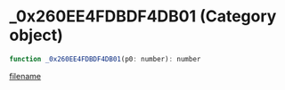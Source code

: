# _0x260EE4FDBDF4DB01 (Category object)

```js
function _0x260EE4FDBDF4DB01(p0: number): number
```

[filename](_0x260EE4FDBDF4DB01_m.md ':include')